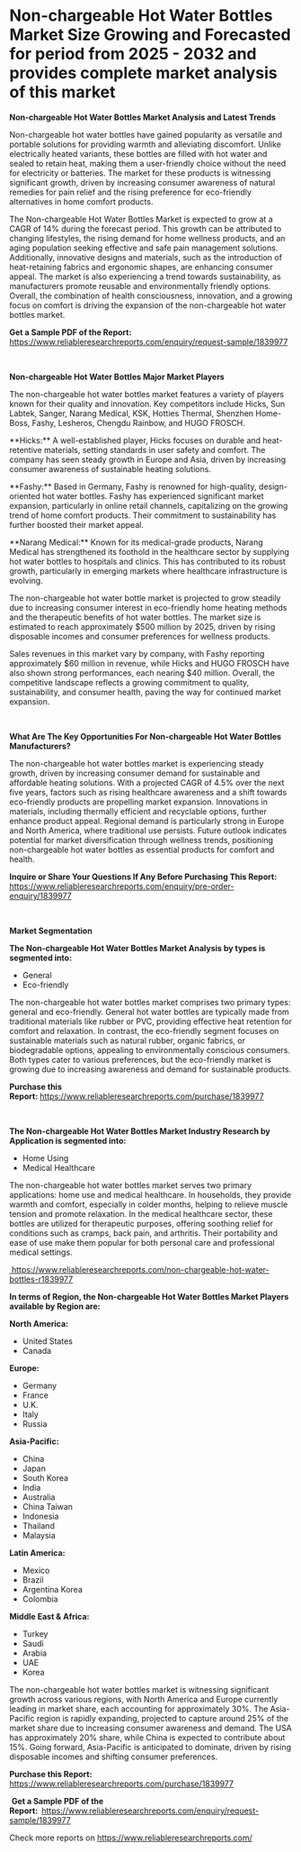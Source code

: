 <p><h1>Non-chargeable Hot Water Bottles Market Size Growing and Forecasted for period from 2025 - 2032 and provides complete market analysis of this market</h1></p><p><strong>Non-chargeable Hot Water Bottles Market Analysis and Latest Trends</strong></p>
<p><p>Non-chargeable hot water bottles have gained popularity as versatile and portable solutions for providing warmth and alleviating discomfort. Unlike electrically heated variants, these bottles are filled with hot water and sealed to retain heat, making them a user-friendly choice without the need for electricity or batteries. The market for these products is witnessing significant growth, driven by increasing consumer awareness of natural remedies for pain relief and the rising preference for eco-friendly alternatives in home comfort products.</p><p>The Non-chargeable Hot Water Bottles Market is expected to grow at a CAGR of 14% during the forecast period. This growth can be attributed to changing lifestyles, the rising demand for home wellness products, and an aging population seeking effective and safe pain management solutions. Additionally, innovative designs and materials, such as the introduction of heat-retaining fabrics and ergonomic shapes, are enhancing consumer appeal. The market is also experiencing a trend towards sustainability, as manufacturers promote reusable and environmentally friendly options. Overall, the combination of health consciousness, innovation, and a growing focus on comfort is driving the expansion of the non-chargeable hot water bottles market.</p></p>
<p><strong>Get a Sample PDF of the Report:&nbsp;</strong> <a href="https://www.reliableresearchreports.com/enquiry/request-sample/1839977?utm_campaign=2719&utm_medium=2&utm_source=Github&utm_content=ia&utm_term=05032025&utm_id=non-chargeable-hot-water-bottles">https://www.reliableresearchreports.com/enquiry/request-sample/1839977</a></p>
<p>&nbsp;</p>
<p><strong>Non-chargeable Hot Water Bottles Major Market Players</strong></p>
<p><p>The non-chargeable hot water bottles market features a variety of players known for their quality and innovation. Key competitors include Hicks, Sun Labtek, Sanger, Narang Medical, KSK, Hotties Thermal, Shenzhen Home-Boss, Fashy, Lesheros, Chengdu Rainbow, and HUGO FROSCH. </p><p>**Hicks:** A well-established player, Hicks focuses on durable and heat-retentive materials, setting standards in user safety and comfort. The company has seen steady growth in Europe and Asia, driven by increasing consumer awareness of sustainable heating solutions.</p><p>**Fashy:** Based in Germany, Fashy is renowned for high-quality, design-oriented hot water bottles. Fashy has experienced significant market expansion, particularly in online retail channels, capitalizing on the growing trend of home comfort products. Their commitment to sustainability has further boosted their market appeal.</p><p>**Narang Medical:** Known for its medical-grade products, Narang Medical has strengthened its foothold in the healthcare sector by supplying hot water bottles to hospitals and clinics. This has contributed to its robust growth, particularly in emerging markets where healthcare infrastructure is evolving.</p><p>The non-chargeable hot water bottle market is projected to grow steadily due to increasing consumer interest in eco-friendly home heating methods and the therapeutic benefits of hot water bottles. The market size is estimated to reach approximately $500 million by 2025, driven by rising disposable incomes and consumer preferences for wellness products.</p><p>Sales revenues in this market vary by company, with Fashy reporting approximately $60 million in revenue, while Hicks and HUGO FROSCH have also shown strong performances, each nearing $40 million. Overall, the competitive landscape reflects a growing commitment to quality, sustainability, and consumer health, paving the way for continued market expansion.</p></p>
<p>&nbsp;</p>
<p><strong>What Are The Key Opportunities For Non-chargeable Hot Water Bottles Manufacturers?</strong></p>
<p><p>The non-chargeable hot water bottles market is experiencing steady growth, driven by increasing consumer demand for sustainable and affordable heating solutions. With a projected CAGR of 4.5% over the next five years, factors such as rising healthcare awareness and a shift towards eco-friendly products are propelling market expansion. Innovations in materials, including thermally efficient and recyclable options, further enhance product appeal. Regional demand is particularly strong in Europe and North America, where traditional use persists. Future outlook indicates potential for market diversification through wellness trends, positioning non-chargeable hot water bottles as essential products for comfort and health.</p></p>
<p><strong>Inquire or Share Your Questions If Any Before Purchasing This Report:</strong> <a href="https://www.reliableresearchreports.com/enquiry/pre-order-enquiry/1839977?utm_campaign=2719&utm_medium=2&utm_source=Github&utm_content=ia&utm_term=05032025&utm_id=non-chargeable-hot-water-bottles">https://www.reliableresearchreports.com/enquiry/pre-order-enquiry/1839977</a></p>
<p>&nbsp;</p>
<p><strong>Market Segmentation</strong></p>
<p><strong>The Non-chargeable Hot Water Bottles Market Analysis by types is segmented into:</strong></p>
<p><ul><li>General</li><li>Eco-friendly</li></ul></p>
<p><p>The non-chargeable hot water bottles market comprises two primary types: general and eco-friendly. General hot water bottles are typically made from traditional materials like rubber or PVC, providing effective heat retention for comfort and relaxation. In contrast, the eco-friendly segment focuses on sustainable materials such as natural rubber, organic fabrics, or biodegradable options, appealing to environmentally conscious consumers. Both types cater to various preferences, but the eco-friendly market is growing due to increasing awareness and demand for sustainable products.</p></p>
<p><strong>Purchase this Report:&nbsp;</strong><a href="https://www.reliableresearchreports.com/purchase/1839977?utm_campaign=2719&utm_medium=2&utm_source=Github&utm_content=ia&utm_term=05032025&utm_id=non-chargeable-hot-water-bottles">https://www.reliableresearchreports.com/purchase/1839977</a></p>
<p>&nbsp;</p>
<p><strong>The Non-chargeable Hot Water Bottles Market Industry Research by Application is segmented into:</strong></p>
<p><ul><li>Home Using</li><li>Medical Healthcare</li></ul></p>
<p><p>The non-chargeable hot water bottles market serves two primary applications: home use and medical healthcare. In households, they provide warmth and comfort, especially in colder months, helping to relieve muscle tension and promote relaxation. In the medical healthcare sector, these bottles are utilized for therapeutic purposes, offering soothing relief for conditions such as cramps, back pain, and arthritis. Their portability and ease of use make them popular for both personal care and professional medical settings.</p></p>
<p><a href="https://www.reliableresearchreports.com/non-chargeable-hot-water-bottles-r1839977?utm_campaign=2719&utm_medium=2&utm_source=Github&utm_content=ia&utm_term=05032025&utm_id=non-chargeable-hot-water-bottles">&nbsp;https://www.reliableresearchreports.com/non-chargeable-hot-water-bottles-r1839977</a></p>
<p><strong>In terms of Region, the Non-chargeable Hot Water Bottles Market Players available by Region are:</strong></p>
<p>
    <p> <strong> North America: </strong>
        <ul>
            <li>United States</li>
            <li>Canada</li>
        </ul>
        </p> 
    <p> <strong> Europe: </strong>
        <ul>
            <li>Germany</li>
            <li>France</li>
            <li>U.K.</li>
            <li>Italy</li>
            <li>Russia</li>
        </ul>
        </p> 
    <p> <strong> Asia-Pacific: </strong>
        <ul>
            <li>China</li>
            <li>Japan</li>
            <li>South Korea</li>
            <li>India</li>
            <li>Australia</li>
            <li>China Taiwan</li>
            <li>Indonesia</li>
            <li>Thailand</li>
            <li>Malaysia</li>
        </ul>
        </p> 
    <p> <strong> Latin America: </strong>
        <ul>
            <li>Mexico</li>
            <li>Brazil</li>
            <li>Argentina Korea</li>
            <li>Colombia</li>
        </ul>
        </p> 
    <p> <strong> Middle East & Africa: </strong>
        <ul>
            <li>Turkey</li>
            <li>Saudi</li>
            <li>Arabia</li>
            <li>UAE</li>
            <li>Korea</li>
        </ul>
    </p>
    </p>
<p><p>The non-chargeable hot water bottles market is witnessing significant growth across various regions, with North America and Europe currently leading in market share, each accounting for approximately 30%. The Asia-Pacific region is rapidly expanding, projected to capture around 25% of the market share due to increasing consumer awareness and demand. The USA has approximately 20% share, while China is expected to contribute about 15%. Going forward, Asia-Pacific is anticipated to dominate, driven by rising disposable incomes and shifting consumer preferences.</p></p>
<p><strong>Purchase this Report: </strong><a href="https://www.reliableresearchreports.com/purchase/1839977?utm_campaign=2719&utm_medium=2&utm_source=Github&utm_content=ia&utm_term=05032025&utm_id=non-chargeable-hot-water-bottles">https://www.reliableresearchreports.com/purchase/1839977</a></p>
<p>&nbsp;<strong>Get a Sample PDF of the Report:&nbsp;&nbsp;</strong><a href="https://www.reliableresearchreports.com/enquiry/request-sample/1839977?utm_campaign=2719&utm_medium=2&utm_source=Github&utm_content=ia&utm_term=05032025&utm_id=non-chargeable-hot-water-bottles">https://www.reliableresearchreports.com/enquiry/request-sample/1839977</a></p>
<p><strong></strong></p>
<p>Check more reports on <a href="https://www.reliableresearchreports.com/?utm_campaign=2719&utm_medium=2&utm_source=Github&utm_content=ia&utm_term=05032025&utm_id=non-chargeable-hot-water-bottles">https://www.reliableresearchreports.com/</a></p>